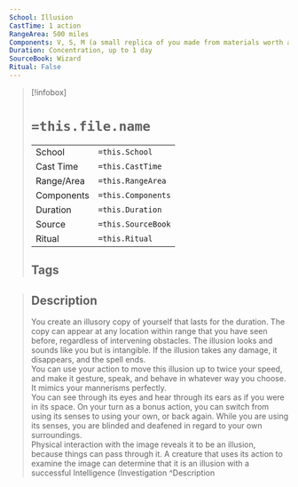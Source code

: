 ```yaml
---
School: Illusion
CastTime: 1 action
RangeArea: 500 miles
Components: V, S, M (a small replica of you made from materials worth at least 5 gp)
Duration: Concentration, up to 1 day
SourceBook: Wizard
Ritual: False
---
```

> [!infobox]
>
> # `=this.file.name`
> |            |                    |
> | ---------- | ------------------ |
> | School     | `=this.School`     |
> | Cast Time  | `=this.CastTime`   |
> | Range/Area | `=this.RangeArea`  |
> | Components | `=this.Components` |
> | Duration   | `=this.Duration`   |
> | Source     | `=this.SourceBook` |
> | Ritual     | `=this.Ritual`     |
>## Tags
>

> ## Description
> You create an illusory copy of yourself that lasts for the duration. The copy can appear at any location within range that you have seen before, regardless of intervening obstacles. The illusion looks and sounds like you but is intangible. If the illusion takes any damage, it disappears, and the spell ends.<br> You can use your action to move this illusion up to twice your speed, and make it gesture, speak, and behave in whatever way you choose. It mimics your mannerisms perfectly.<br> You can see through its eyes and hear through its ears as if you were in its space. On your turn as a bonus action, you can switch from using its senses to using your own, or back again. While you are using its senses, you are blinded and deafened in regard to your own surroundings.<br> Physical interaction with the image reveals it to be an illusion, because things can pass through it. A creature that uses its action to examine the image can determine that it is an illusion with a successful Intelligence (Investigation
> ^Description